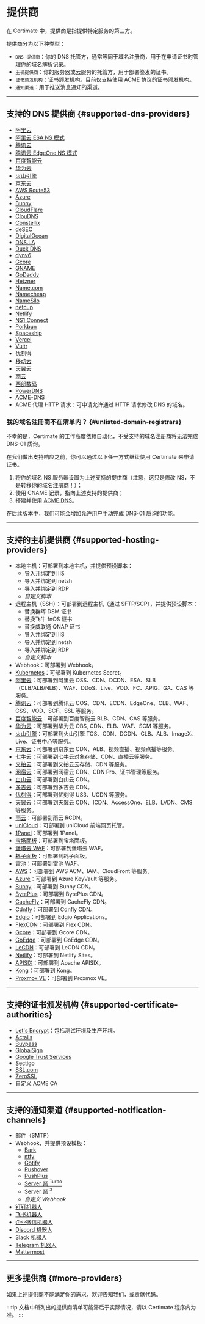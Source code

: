 ﻿# 提供商

在 Certimate 中，提供商是指提供特定服务的第三方。

提供商分为以下种类型：

- `DNS 提供商`：你的 DNS 托管方，通常等同于域名注册商，用于在申请证书时管理你的域名解析记录。
- `主机提供商`：你的服务器或云服务的托管方，用于部署签发的证书。
- `证书颁发机构`：证书颁发机构。目前仅支持使用 ACME 协议的证书颁发机构。
- `通知渠道`：用于推送消息通知的渠道。

---

## 支持的 DNS 提供商 {#supported-dns-providers}

- [阿里云](https://www.aliyun.com/)
- [阿里云 ESA NS 模式](https://help.aliyun.com/zh/edge-security-acceleration/esa/user-guide/dns-overview/)
- [腾讯云](https://cloud.tencent.com/)
- [腾讯云 EdgeOne NS 模式](https://cloud.tencent.com/document/product/1552/111782/)
- [百度智能云](https://cloud.baidu.com/)
- [华为云](https://www.huaweicloud.com/)
- [火山引擎](https://www.volcengine.com/)
- [京东云](https://www.jdcloud.com/)
- [AWS Route53](https://aws.amazon.com/route53/)
- [Azure](https://azure.microsoft.com/)
- [Bunny](https://www.bunny.net/)
- [CloudFlare](https://www.cloudflare.com/)
- [ClouDNS](https://www.cloudns.net/)
- [Constellix](https://www.constellix.com/)
- [deSEC](https://desec.io/)
- [DigitalOcean](https://www.digitalocean.com/)
- [DNS.LA](https://www.dns.la/)
- [Duck DNS](https://www.duckdns.org/)
- [dynv6](https://dynv6.com/)
- [Gcore](https://gcore.com/)
- [GNAME](https://www.gname.com/)
- [GoDaddy](https://www.godaddy.com/)
- [Hetzner](https://www.hetzner.com/)
- [Name.com](https://www.name.com/)
- [Namecheap](https://www.namecheap.com/)
- [NameSilo](https://www.namesilo.com/)
- [netcup](https://www.netcup.com/)
- [Netlify](https://www.netlify.com/)
- [NS1 Connect](https://www.ibm.com/cn-zh/products/ns1-connect/)
- [Porkbun](https://porkbun.com/)
- [Spaceship](https://spaceship.com/)
- [Vercel](https://vercel.com/)
- [Vultr](https://www.vultr.com/)
- [优刻得](https://www.ucloud.cn/)
- [移动云](https://ecloud.10086.cn/)
- [天翼云](https://www.ctyun.cn/)
- [雨云](https://www.rainyun.com/)
- [西部数码](https://www.west.cn/)
- [PowerDNS](https://www.powerdns.com/)
- [ACME-DNS](https://github.com/joohoi/acme-dns)
- ACME 代理 HTTP 请求：可申请允许通过 HTTP 请求修改 DNS 的域名。

### 我的域名注冊商不在清单内？ {#unlisted-domain-registrars}

不幸的是，Certimate 的工作高度依赖自动化，不受支持的域名注册商将无法完成 DNS-01 质询。

在我们做出支持响应之前，你可以通过以下任一方式继续使用 Certimate 来申请证书。

1. 将你的域名 NS 服务器设置为上述支持的提供商（注意，这只是修改 NS，不是转移你的域名注册商！）；
2. 使用 CNAME 记录，指向上述支持的提供商；
3. 搭建并使用 [ACME DNS](https://github.com/joohoi/acme-dns)。

在后续版本中，我们可能会增加允许用户手动完成 DNS-01 质询的功能。

---

## 支持的主机提供商 {#supported-hosting-providers}

- 本地主机：可部署到本地主机，并提供预设脚本：
  - 导入并绑定到 IIS
  - 导入并绑定到 netsh
  - 导入并绑定到 RDP
  - _自定义脚本_
- 远程主机（SSH）：可部署到远程主机（通过 SFTP/SCP），并提供预设脚本：
  - 替换群晖 DSM 证书
  - 替换飞牛 fnOS 证书
  - 替换威联通 QNAP 证书
  - 导入并绑定到 IIS
  - 导入并绑定到 netsh
  - 导入并绑定到 RDP
  - _自定义脚本_
- Webhook：可部署到 Webhook。
- [Kubernetes](https://kubernetes.io/)：可部署到 Kubernetes Secret。
- [阿里云](https://www.aliyun.com/)：可部署到阿里云 OSS、CDN、DCDN、ESA、SLB（CLB/ALB/NLB）、WAF、DDoS、Live、VOD、FC、APIG、GA、CAS 等服务。
- [腾讯云](https://cloud.tencent.com/)：可部署到腾讯云 COS、CDN、ECDN、EdgeOne、CLB、WAF、CSS、VOD、SCF、SSL 等服务。
- [百度智能云](https://cloud.baidu.com/)：可部署到百度智能云 BLB、CDN、CAS 等服务。
- [华为云](https://www.huaweicloud.com/)：可部署到华为云 OBS, CDN、ELB、WAF、SCM 等服务。
- [火山引擎](https://www.volcengine.com/)：可部署到火山引擎 TOS、CDN、DCDN、CLB、ALB、ImageX、Live、证书中心等服务。
- [京东云](https://www.jdcloud.com/)：可部署到京东云 CDN、ALB、视频直播、视频点播等服务。
- [七牛云](https://www.qiniu.com/)：可部署到七牛云对象存储、CDN、直播云等服务。
- [又拍云](https://www.upyun.com/)：可部署到又拍云云存储、CDN 等服务。
- [网宿云](https://www.wangsu.com/)：可部署到网宿云 CDN、CDN Pro、证书管理等服务。
- [白山云](https://www.baishan.com/)：可部署到白山云 CDN。
- [多吉云](https://www.dogecloud.com/)：可部署到多吉云 CDN。
- [优刻得](https://www.ucloud.cn/)：可部署到优刻得 US3、UCDN 等服务。
- [天翼云](https://www.ctyun.cn/)：可部署到天翼云 CDN、ICDN、AccessOne、ELB、LVDN、CMS 等服务。
- [雨云](https://www.rainyun.com/)：可部署到雨云 RCDN。
- [uniCloud](https://unicloud.dcloud.net.cn/)：可部署到 uniCloud 前端网页托管。
- [1Panel](https://1panel.cn/)：可部署到 1Panel。
- [宝塔面板](https://www.bt.cn/)：可部署到宝塔面板。
- [堡塔云 WAF](https://www.bt.cn/new/aawaf.html)：可部署到堡塔云 WAF。
- [耗子面板](https://github.com/tnb-labs/panel)：可部署到耗子面板。
- [雷池](https://waf-ce.chaitin.cn/)：可部署到雷池 WAF。
- [AWS](https://aws.amazon.com/)：可部署到 AWS ACM、IAM、CloudFront 等服务。
- [Azure](https://azure.microsoft.com/)：可部署到 Azure KeyVault 等服务。
- [Bunny](https://www.bunny.net/)：可部署到 Bunny CDN。
- [BytePlus](https://www.byteplus.com/)：可部署到 BytePlus CDN。
- [CacheFly](https://www.cachefly.com/)：可部署到 CacheFly CDN。
- [Cdnfly](https://www.cdnfly.cn/)：可部署到 Cdnfly CDN。
- [Edgio](https://edg.io/)：可部署到 Edgio Applications。
- [FlexCDN](https://flexcdn.cn/)：可部署到 Flex CDN。
- [Gcore](https://gcore.com/)：可部署到 Gcore CDN。
- [GoEdge](https://goedge.cloud/)：可部署到 GoEdge CDN。
- [LeCDN](https://cdn.cmzi.com/)：可部署到 LeCDN CDN。
- [Netlify](https://www.netlify.com/)：可部署到 Netlify Sites。
- [APISIX](https://apisix.apache.org/)：可部署到 Apache APISIX。
- [Kong](https://konghq.com/)：可部署到 Kong。
- [Proxmox VE](https://pve.proxmox.com/)：可部署到 Proxmox VE。

---

## 支持的证书颁发机构 {#supported-certificate-authorities}

- [Let's Encrypt](https://letsencrypt.org/)：包括测试环境及生产环境。
- [Actalis](https://www.actalis.com/)
- [Buypass](https://www.buypass.com/)
- [GlobalSign](https://www.globalsign.com/)
- [Google Trust Services](https://pki.goog/)
- [Sectigo](https://www.sectigo.com/)
- [SSL.com](https://www.ssl.com/)
- [ZeroSSL](https://zerossl.com/)
- 自定义 ACME CA

---

## 支持的通知渠道 {#supported-notification-channels}

- 邮件（SMTP）
- Webhook，并提供预设模板：
  - [Bark](https://github.com/Finb/Bark)
  - [ntfy](https://github.com/binwiederhier/ntfy)
  - [Gotify](https://github.com/gotify/server)
  - [Pushover](https://pushover.net/)
  - [PushPlus](https://www.pushplus.plus/)
  - [Server 酱 <sup>Turbo</sup>](https://sct.ftqq.com/)
  - [Server 酱 <sup>3</sup>](https://sc3.ft07.com/)
  - _自定义 Webhook_
- [钉钉机器人](https://www.dingtalk.com/)
- [飞书机器人](https://www.feishu.cn/)
- [企业微信机器人](https://work.weixin.qq.com/)
- [Discord 机器人](https://discordapp.com/)
- [Slack 机器人](https://slack.com/)
- [Telegram 机器人](https://telegram.org/)
- [Mattermost](https://mattermost.com/)

---

## 更多提供商 {#more-providers}

如果上述提供商不能满足你的需求，欢迎告知我们，或贡献代码。

:::tip
文档中所列出的提供商清单可能滞后于实际情况，请以 Certimate 程序内为准。
:::

